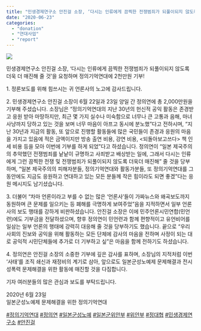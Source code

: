 ```yaml
---
title: "민생경제연구소 안진걸 소장, ‘다시는 인류에게 끔찍한 전쟁범죄가 되풀이되지 않도록 더욱 더 매진해 줄 것’을 요청하며 정의기억연대에 2천만원 기부!"
date: "2020-06-23"
categories: 
  - "donation"
  - "연대사업"
  - "report"
---
```


![](http://womenandwar.net/kr/wp-content/uploads/2020/06/동행-안진걸-소장.jpg)

민생경제연구소 안진걸 소장, ‘다시는 인류에게 끔찍한 전쟁범죄가 되풀이되지 않도록 더욱 더 매진해 줄 것’을 요청하며 정의기억연대에 2천만원 기부!

1\. 정론보도를 위해 힘쓰시는 귀 언론사의 노고에 감사드립니다.

2\. 민생경제연구소 안진걸 소장이 6월 22일과 23일 양일 간 정의연에 총 2,000만원을 기부해 주셨습니다. 소장님은 “정의기억연대의 지난 30년의 헌신적 공익 활동은 존경받고 응원 받아 마땅하지만, 최근 몇 가지 실수나 미숙함으로 너무나 큰 고통과 음해, 마녀사냥까지 당하고 있는 것을 보며 너무 마음이 아프고 동시에 분노했”다고 전하시며, “지난 30년과 지금의 활동, 또 앞으로 진행할 활동들에 많은 국민들이 존경과 응원의 마음을 가지고 있음에 적은 금액이지만 방송 출연 비용, 강연 비용, <되돌아보고쓰다> 책 인세 비용 등을 모아 이번에 기부를 하게 되었”다고 하셨습니다. 정의연이 “일본 제국주의의 추악했던 전쟁범죄를 낱낱이 규명하고 사죄받고 배상받는 일에, 그래서 다시는 인류에게 그런 끔찍한 전쟁 및 전쟁범죄가 되풀이되지 않도록 더욱더 매진해” 줄 것을 당부하며, “일본 제국주의의 피해자분들, 정의기억연대와 활동가분들, 또 정의기억연대를 그동안에도 지금도 응원하고 연대하고 있는 모든 분들께 작은 힘이라도 되면 좋겠”다는 응원 메시지도 남기셨습니다.

3\. 더불어 “차마 언론이라고 부를 수 없는 많은 ‘언론사’들이 가짜뉴스와 왜곡보도까지 동원하며 큰 문제를 일으키는 등 폐해를 극명하게 보여주었”음을 지적하면서 일부 언론사의 보도 행태를 강하게 비판하셨습니다. 안진걸 소장은 이에 민주언론시민연합(민언련)에도 기부금을 전달하셨으며, 향후 정의연이 민언련과 함께 편향적이고 유언비어를 일삼는 일부 언론의 행태에 강력히 대응해 줄 것을 당부하기도 했습니다. 끝으로 “우리 사회의 진보와 공익을 위해 활동하는 모든 단체에 감사의 마음을 전하며 사정이 되는 대로 공익적 시민단체들에 추가로 더 기부하고 싶”은 마음을 함께 전하기도 하셨습니다.

4\. 정의연은 안진걸 소장의 소중한 기부에 깊은 감사를 표하며, 소장님의 지적처럼 이번 ‘사태’를 조직 쇄신과 재정비의 계기로 삼아, 앞으로도 일본군성노예제 문제해결과 전시성폭력 문제해결을 위한 활동에 매진할 것을 다짐합니다.

기자 여러분들의 많은 관심과 보도를 부탁드립니다.

2020년 6월 23일  
일본군성노예제 문제해결을 위한 정의기억연대

[#정의기억연대](https://www.facebook.com/hashtag/%EC%A0%95%EC%9D%98%EA%B8%B0%EC%96%B5%EC%97%B0%EB%8C%80?__eep__=6&source=feed_text&epa=HASHTAG) [#정의연](https://www.facebook.com/hashtag/%EC%A0%95%EC%9D%98%EC%97%B0?__eep__=6&source=feed_text&epa=HASHTAG) [#일본군성노예](https://www.facebook.com/hashtag/%EC%9D%BC%EB%B3%B8%EA%B5%B0%EC%84%B1%EB%85%B8%EC%98%88?__eep__=6&source=feed_text&epa=HASHTAG) [#일본군위안부](https://www.facebook.com/hashtag/%EC%9D%BC%EB%B3%B8%EA%B5%B0%EC%9C%84%EC%95%88%EB%B6%80?__eep__=6&source=feed_text&epa=HASHTAG) [#위안부](https://www.facebook.com/hashtag/%EC%9C%84%EC%95%88%EB%B6%80?__eep__=6&source=feed_text&epa=HASHTAG) [#정대협](https://www.facebook.com/hashtag/%EC%A0%95%EB%8C%80%ED%98%91?__eep__=6&source=feed_text&epa=HASHTAG) [#민생경제연구소](https://www.facebook.com/hashtag/%EB%AF%BC%EC%83%9D%EA%B2%BD%EC%A0%9C%EC%97%B0%EA%B5%AC%EC%86%8C?__eep__=6&source=feed_text&epa=HASHTAG) [#안진걸](https://www.facebook.com/hashtag/%EC%95%88%EC%A7%84%EA%B1%B8?__eep__=6&source=feed_text&epa=HASHTAG)
